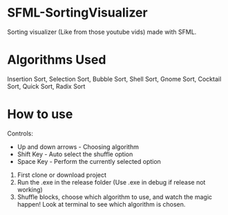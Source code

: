 # SFML-SortingVisualizer
Sorting visualizer (Like from those youtube vids) made with SFML.

# Algorithms Used
Insertion Sort,
Selection Sort,
Bubble Sort,
Shell Sort,
Gnome Sort,
Cocktail Sort,
Quick Sort,
Radix Sort

# How to use

Controls:
- Up and down arrows - Choosing algorithm
- Shift Key - Auto select the shuffle option
- Space Key - Perform the currently selected option

1. First clone or download project
2. Run the .exe in the release folder (Use .exe in debug if release not working)
3. Shuffle blocks, choose which algorithm to use, and watch the magic happen! Look at terminal to see which algorithm is chosen.


